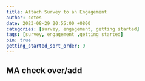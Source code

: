```yaml
---
title: Attach Survey to an Engagement
author: cotes
date: 2023-08-29 20:55:00 +0800
categories: [survey, engagement, getting started]
tags: [survey, engagement ,getting started]
pin: true
getting_started_sort_order: 9
---
```


## MA check over/add